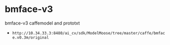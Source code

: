 # bmface-v3 

bmface-v3 caffemodel and prototxt
- `http://10.34.33.3:8480/ai_cv/sdk/ModelMoose/tree/master/caffe/bmface.v0.3m/original`
